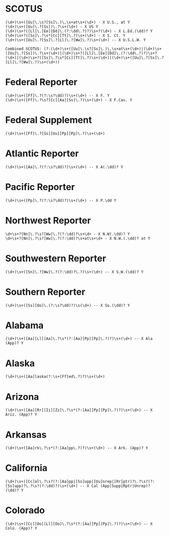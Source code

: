 # SCOTUS
    (\d+)\s+([Uu]\.\s?[Ss]\.)\,\s+at\s+(\d+) - X U.S., at Y
    (\d+)\s+([Uu]\.?[Ss])\.?\s+(\d+) - X US Y
    (\d+)\s+?([Ll]\.[Ee][Dd]\.(?:\dd\.?)?)\s+?(\d+) - X L.Ed.(\dd)? Y
    (\d+)\s+?([Ss]\.?\s*[Cc][Tt]\.?)\s+(\d+) - X S. Ct. Y
    (\d+)\s+([Uu]\.?[Ss]\.?[Ll]\.?[Ww]\.?)\s+(\d+) -- X U.S.L.W. Y

    Combined SCOTUS: (?:(\d+)\s+([Uu]\.\s?[Ss]\.)\,\s+at\s+(\d+)|(\d+)\s+([Uu]\.?[Ss])\.?\s+(\d+)|(\d+)\s+?([Ll]\.[Ee][Dd]\.(?:\dd\.?)?)\s+?(\d+)|(\d+)\s+?([Ss]\.?\s*[Cc][Tt]\.?)\s+(\d+)|(\d+)\s+([Uu]\.?[Ss]\.?[Ll]\.?[Ww]\.?)\s+(\d+))

# Federal Reporter
    (\d+)\s+([Ff]\.?(?:\s?\dd)?)\s+(\d+) -- X F. Y
    (\d+)\s+([Ff]\.?\s?[Cc][Aa][Ss]\.?)\s+(\d+) - X F.Cas. Y

# Federal Supplement
    (\d+)\s+([Ff]\.?[Ss][Uu][Pp][Pp]\.?)\s+(\d+)

# Atlantic Reporter
    (\d+)\s+([Aa]\.?(?:\s?\dd)?)\s+(\d+) -- X A(.\dd)? Y

# Pacific Reporter
    (\d+)\s+([Pp]\.?(?:\s?\dd)?)\s+(\d+) -- X P.\dd Y

# Northwest Reporter
    \d+\s+?[Nn]\.?\s?[Ww]\.?(?:\dd)?\s+\d+ - X N.W(.\dd)? Y
    \d+\s+?[Nn]\.?\s?[Ww]\.?(?:\dd)?\s+at\s+\d+ - X N.W.(.\dd)? at Y

# Southwestern Reporter
    (\d+)\s+([Sn]\.?[Ww]\.?(?:\dd)?\.?)\s+(\d+) -- X S.W.(\dd)? Y

# Southern Reporter
    (\d+)\s+([Ss][Oo]\.(?:\s?\dd)?)\s(\d+) -- X So.(\dd)? Y

# Alabama
    (\d+)\s+([Aa][Ll][Aa]\.?\s*(?:[Aa][Pp][Pp]\.?)?)\s+(\d+) -- X Ala (App)? Y

# Alaska
    (\d+)\s+([Aa]laska(?:\s+[Ff]ed\.?)?)\s+(\d+)

# Arizona
    (\d+)\s+([Aa][Rr][Ii][Zz]\.?\s*(?:[Aa][Pp][Pp]\.?)?)\s+(\d+) -- X Ariz. (App)? Y

# Arkansas
    (\d+)\s+([Aa]rk\.?\s*(?:[Aa]pp\.?)?)\s+(\d+) -- X Ark. (App)? Y

# California
    (\d+)\s+([Cc]al\.?\s?(?:[Aa]pp|[Ss]upp|[Uu]nrep|[Rr]ptr)?\.?\s?(?:[Ss]upp)?\.?\s?(?:\dd)?)\s+(\d+) -- X Cal (App|Supp|Rptr|Unrep)? (\dd)? Y

# Colorado
    (\d+)\s+([Cc][Oo][Ll][Oo]\.?\s*(?:[Aa][Pp][Pp]\.?)?)\s+(\d+) -- X Colo. (App)? Y

# 